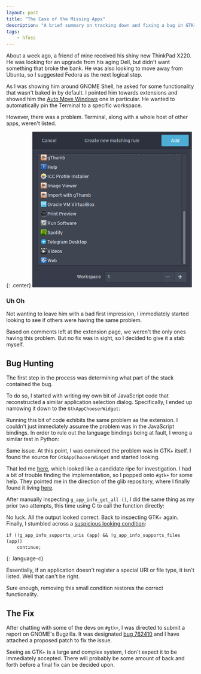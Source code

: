 ```yaml
---
layout: post
title: "The Case of the Missing Apps"
description: "A brief summary on tracking down and fixing a bug in GTK+."
tags:
    - hfoss
---
```


About a week ago, a friend of mine received his shiny new ThinkPad X220. He was
looking for an upgrade from his aging Dell, but didn't want something that
broke the bank. He was also looking to move away from Ubuntu, so I suggested
Fedora as the next logical step.

As I was showing him around GNOME Shell, he asked for some functionality that
wasn't baked in by default. I pointed him towards extensions and showed him the
[Auto Move Windows](https://extensions.gnome.org/extension/16/auto-move-windows/)
one in particular. He wanted to automatically pin the Terminal to a specific
workspace.

However, there was a problem. Terminal, along with a whole host of other apps,
weren't listed.

{: .center}
![The offending GtkAppChooserWidget part of the extension preferences.](/assets/article_images/2016-02-21-the-case-of-the-missing-apps/GtkAppChooserWidget.png "GTKAppChooserWidget")

### Uh Oh

Not wanting to leave him with a bad first impression, I immediately started
looking to see if others were having the same problem.

Based on comments left at the extension page, we weren't the only ones having
this problem. But no fix was in sight, so I decided to give it a stab myself.

## Bug Hunting

The first step in the process was determining what part of the stack
contained the bug.

To do so, I started with writing my own bit of JavaScript code that
reconstructed a similar application selection dialog. Specifically, I ended
up narrowing it down to the `GtkAppChooserWidget`:

<script src="https://gist.github.com/craigcabrey/cea560f4823f69211bd8.js">
</script>

Running this bit of code exhibits the same problem as the extension. I couldn't
just immediately assume the problem was in the JavaScript bindings. In order to
rule out the language bindings being at fault, I wrong a similar test in
Python:

<script src="https://gist.github.com/craigcabrey/faf955ff7bc278e557d5.js">
</script>

Same issue. At this point, I was convinced the problem was in GTK+ itself. I
found the source for `GtkAppChooserWidget` and started looking.

That led me
[here](https://github.com/GNOME/gtk/blob/master/gtk/gtkappchooserwidget.c#L786),
which looked like a candidate ripe for investigation. I had a bit of trouble
finding the implementation, so I popped onto `#gtk+` for some help. They
pointed me in the direction of the glib repository, where I finally found it
living
[here](https://github.com/GNOME/glib/blob/cd1eba043c90da3aee8f5cd51b205b2e2c16f08e/gio/gdesktopappinfo.c#L4251).

After manually inspecting `g_app_info_get_all ()`, I did the same thing as my
prior two attempts, this time using C to call the function directly:

<script src="https://gist.github.com/craigcabrey/b4c4b1c7cb1607489f0d.js">
</script>

No luck. All the output looked correct. Back to inspecting GTK+ again. Finally,
I stumbled across a [suspicious looking condition](https://github.com/GNOME/gtk/blob/master/gtk/gtkappchooserwidget.c#L558-L560):

~~~
if (!g_app_info_supports_uris (app) && !g_app_info_supports_files (app))
    continue;
~~~
{: .language-c}

Essentially, if an application doesn't register a special URI or file type, it
isn't listed. Well that can't be right.

Sure enough, removing this small condition restores the correct functionality.

## The Fix

After chatting with some of the devs on `#gtk+`, I was directed to submit a
report on GNOME's Bugzilla. It was designated
[bug 762410](https://bugzilla.gnome.org/show_bug.cgi?id=762410) and I have
attached a proposed patch to fix the issue.

Seeing as GTK+ is a large and complex system, I don't expect it to be
immediately accepted. There will probably be some amount of back and forth
before a final fix can be decided upon.
